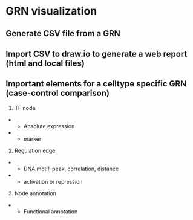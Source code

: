 
# GRN visualization

## Generate CSV file from a GRN

## Import CSV to draw.io to generate a web report (html and local files)

## Important elements for a celltype specific GRN (case-control comparison)
1. TF node
- - Absolute expression
- - marker
2. Regulation edge 
- - DNA motif, peak, correlation, distance
- - activation or repression
3. Node annotation
- - Functional annotation
